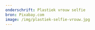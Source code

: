 ```yaml
---
onderschrift: Plastiek vrouw selfie
bron: Pixabay.com
image: /img/plastiek-selfie-vrouw.jpg
---
```

